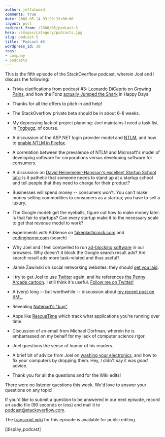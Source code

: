 ```yaml
---
author: jeffatwood
comments: true
date: 2008-05-14 03:29:19+00:00
layout: post
redirect_from: /2008/05/podcast-5
hero: /images/category/podcasts.jpg
slug: podcast-5
title: 'Podcast #5'
wordpress_id: 38
tags:
- company
- podcasts
---
```



This is the fifth episode of the StackOverflow podcast, wherein Joel and I discuss the following:







  * Trivia clarifications from podcast #3: [Leonardo DiCaprio on Growing Pains](http://en.wikipedia.org/wiki/Leonardo_DiCaprio#Early_career), and how the Fonz [actually Jumped the Shark](http://en.wikipedia.org/wiki/Jumping_the_shark) in Happy Days

  * Thanks for all the offers to pitch in and help!

  * The StackOverflow private beta should be in about 6-8 weeks.

  * My depressing lack of project planning: Joel maintains I need a task list. In [Fogbugz](http://www.fogcreek.com/FogBUGZ/), of course.

  * A discussion of the ASP.NET login provider model and [NTLM](http://en.wikipedia.org/wiki/Integrated_Windows_Authentication), and how to [enable NTLM in Firefox](http://sivel.net/2007/05/firefox-ntlm-sso/).

  * A correlation between the prevalence of NTLM and Microsoft's model of developing software for corporations versus developing software for consumers.

  * A discussion on [David Heinemeier-Hansson's excellent Startup School talk](http://www.omnisio.com/startupschool08/david-heinemeier-hansson-at-startup-school-08): Is it pathetic that someone needs to stand up at a startup school and tell people that they need to charge for their product?

  * Businesses will spend money -- consumers won't. You can't make money selling commodities to consumers as a startup; you have to sell a luxury.

  * The Google model: get the eyeballs, figure out how to make money later. Is that fair to startups? Can every startup make it to the necessary scale to get that revenue model to work?

  * experiments with AdSense on [fakeplasticrock.com](http://www.fakeplasticrock.com/) and [codinghorror.com](http://www.codinghorror.com/) (search)

  * Why Joel and I feel compelled to run [ad-blocking software](http://adblockplus.org/en/) in our browsers. Why doesn't it block the Google search result ads? Are search result ads more task-related and thus useful?

  * Jamie Zawinski on social networking websites: they should [get you laid](http://www.jwz.org/doc/groupware.html).

  * I try to get Joel to use [Twitter](https://twitter.com/) again, and he references [the Penny Arcade cartoon](http://www.penny-arcade.com/comic/2008/4/23/). I still think it's useful. [Follow me on Twitter!](https://twitter.com/codinghorror/)

  * A (very) long -- but worthwhile -- discussion about [my recent post on XML](http://www.codinghorror.com/blog/archives/001114.html).

  * Revealing [Notepad's "bug"](http://blog.wired.com/27bstroke6/2006/06/things_you_cant.html).

  * Apps like [RescueTime](http://www.rescuetime.com/) which track what applications you're running over time.

  * Discussion of an email from Michael Dorfman, wherein he is embarrassed on my behalf for my lack of computer science rigor.

  * Joel questions the sense of humor of his readers.

  * A brief bit of advice from Joel on [washing your electronics](http://www.codinghorror.com/blog/archives/001115.html), and how to fix your computers by dropping them. Hey, I didn't say it was _good_ advice.

  * Thank you for all the questions and for the Wiki edits!




There were no listener questions this week. We'd love to answer your questions on any topic!



If you'd like to submit a question to be answered in our next episode, 
record an audio file (90 seconds or less) and mail it to [podcast@stackoverflow.com](mailto:podcast@stackoverflow.com).



The [transcript wiki](http://stackoverflow.fogbugz.com/default.asp?W2434) for this episode is available for public editing.



[display_podcast]


